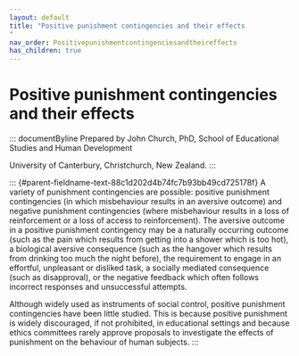 ```yaml
---
layout: default
title: "Positive punishment contingencies and their effects 
"
nav_order: Positivepunishmentcontingenciesandtheireffects
has_children: true
---
```

# Positive punishment contingencies and their effects 


::: documentByline
Prepared by John Church, PhD, School of Educational Studies and Human
Development

University of Canterbury, Christchurch, New Zealand.
:::

::: {#parent-fieldname-text-88c1d202d4b74fc7b93bb49cd725178f}
A variety of punishment contingencies are possible: positive punishment
contingencies (in which misbehaviour results in an aversive outcome) and
negative punishment contingencies (where misbehaviour results in a loss
of reinforcement or a loss of access to reinforcement). The aversive
outcome in a positive punishment contingency may be a naturally
occurring outcome (such as the pain which results from getting into a
shower which is too hot), a biological aversive consequence (such as the
hangover which results from drinking too much the night before), the
requirement to engage in an effortful, unpleasant or disliked task, a
socially mediated consequence (such as disapproval), or the negative
feedback which often follows incorrect responses and unsuccessful
attempts.

Although widely used as instruments of social control, positive
punishment contingencies have been little studied. This is because
positive punishment is widely discouraged, if not prohibited, in
educational settings and because ethics committees rarely approve
proposals to investigate the effects of punishment on the behaviour of
human subjects.
:::
